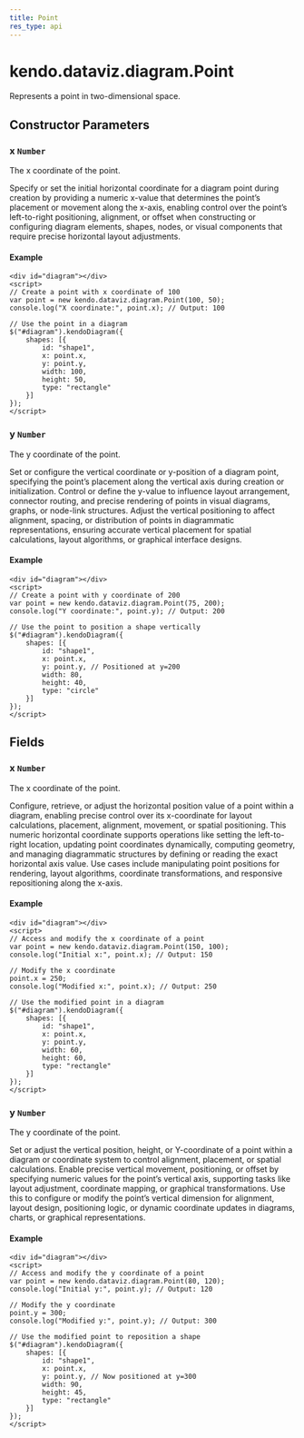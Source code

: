 ```yaml
---
title: Point
res_type: api
---
```


# kendo.dataviz.diagram.Point

Represents a point in two-dimensional space.

## Constructor Parameters

### x `Number`

The x coordinate of the point.


<div class="meta-api-description">
Specify or set the initial horizontal coordinate for a diagram point during creation by providing a numeric x-value that determines the point’s placement or movement along the x-axis, enabling control over the point’s left-to-right positioning, alignment, or offset when constructing or configuring diagram elements, shapes, nodes, or visual components that require precise horizontal layout adjustments.
</div>

#### Example

    <div id="diagram"></div>
    <script>
    // Create a point with x coordinate of 100
    var point = new kendo.dataviz.diagram.Point(100, 50);
    console.log("X coordinate:", point.x); // Output: 100
    
    // Use the point in a diagram
    $("#diagram").kendoDiagram({
        shapes: [{
            id: "shape1",
            x: point.x,
            y: point.y,
            width: 100,
            height: 50,
            type: "rectangle"
        }]
    });
    </script>

### y `Number`

The y coordinate of the point.


<div class="meta-api-description">
Set or configure the vertical coordinate or y-position of a diagram point, specifying the point’s placement along the vertical axis during creation or initialization. Control or define the y-value to influence layout arrangement, connector routing, and precise rendering of points in visual diagrams, graphs, or node-link structures. Adjust the vertical positioning to affect alignment, spacing, or distribution of points in diagrammatic representations, ensuring accurate vertical placement for spatial calculations, layout algorithms, or graphical interface designs.
</div>

#### Example

    <div id="diagram"></div>
    <script>
    // Create a point with y coordinate of 200
    var point = new kendo.dataviz.diagram.Point(75, 200);
    console.log("Y coordinate:", point.y); // Output: 200
    
    // Use the point to position a shape vertically
    $("#diagram").kendoDiagram({
        shapes: [{
            id: "shape1",
            x: point.x,
            y: point.y, // Positioned at y=200
            width: 80,
            height: 40,
            type: "circle"
        }]
    });
    </script>

## Fields

### x `Number`

The x coordinate of the point.


<div class="meta-api-description">
Configure, retrieve, or adjust the horizontal position value of a point within a diagram, enabling precise control over its x-coordinate for layout calculations, placement, alignment, movement, or spatial positioning. This numeric horizontal coordinate supports operations like setting the left-to-right location, updating point coordinates dynamically, computing geometry, and managing diagrammatic structures by defining or reading the exact horizontal axis value. Use cases include manipulating point positions for rendering, layout algorithms, coordinate transformations, and responsive repositioning along the x-axis.
</div>

#### Example

    <div id="diagram"></div>
    <script>
    // Access and modify the x coordinate of a point
    var point = new kendo.dataviz.diagram.Point(150, 100);
    console.log("Initial x:", point.x); // Output: 150
    
    // Modify the x coordinate
    point.x = 250;
    console.log("Modified x:", point.x); // Output: 250
    
    // Use the modified point in a diagram
    $("#diagram").kendoDiagram({
        shapes: [{
            id: "shape1",
            x: point.x,
            y: point.y,
            width: 60,
            height: 60,
            type: "rectangle"
        }]
    });
    </script>

### y `Number`

The y coordinate of the point.


<div class="meta-api-description">
Set or adjust the vertical position, height, or Y-coordinate of a point within a diagram or coordinate system to control alignment, placement, or spatial calculations. Enable precise vertical movement, positioning, or offset by specifying numeric values for the point’s vertical axis, supporting tasks like layout adjustment, coordinate mapping, or graphical transformations. Use this to configure or modify the point’s vertical dimension for alignment, layout design, positioning logic, or dynamic coordinate updates in diagrams, charts, or graphical representations.
</div>

#### Example

    <div id="diagram"></div>
    <script>
    // Access and modify the y coordinate of a point
    var point = new kendo.dataviz.diagram.Point(80, 120);
    console.log("Initial y:", point.y); // Output: 120
    
    // Modify the y coordinate
    point.y = 300;
    console.log("Modified y:", point.y); // Output: 300
    
    // Use the modified point to reposition a shape
    $("#diagram").kendoDiagram({
        shapes: [{
            id: "shape1",
            x: point.x,
            y: point.y, // Now positioned at y=300
            width: 90,
            height: 45,
            type: "rectangle"
        }]
    });
    </script>

